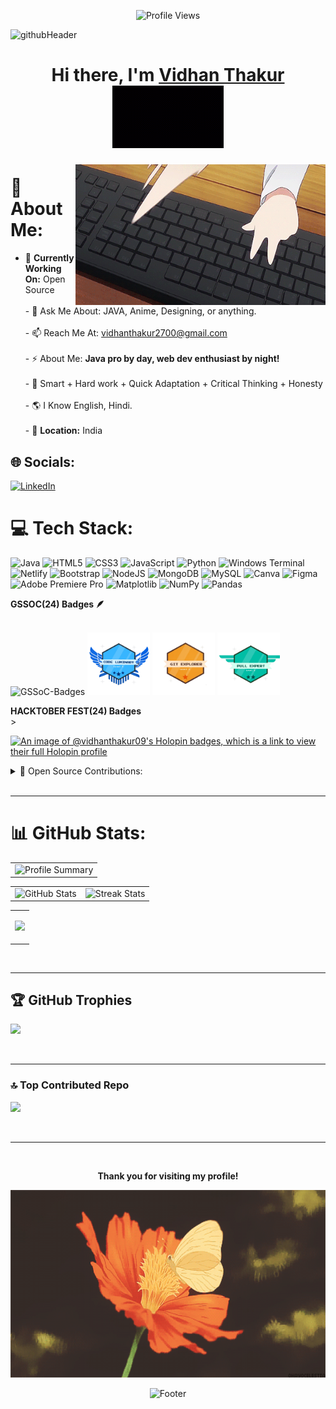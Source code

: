 <p align="center">
  <img src="https://komarev.com/ghpvc/?username=VidhanThakur09&label=Profile%20views&color=orange&style=plastic" alt="Profile Views" />
</p>

![githubHeader](https://github.com/user-attachments/assets/ed38d141-ea2f-4616-8998-7fc3f4915955)


<h1 align="center" > Hi there, I'm <a  href="https://www.linkedin.com/in/vidhan-thakur27/">Vidhan Thakur</a> <img height="100" alt="Chika Fujiwara" src="https://github.com/VidhanThakur09/VidhanThakur09/blob/111ebe9dc9d32ddbb6106a0f85a8226c91194af5/anime-dance-_online-video-cutter.com_.gif"/></h1>

<img align="right" src="https://github.com/VidhanThakur09/VidhanThakur09/blob/7a3cee7714303f1098bcf3301c0203188f01b3c0/08405745-3c0f-4733-915c-c05dd108b8fc.gif" alt="Profile Image" width="400"/>

# 💫 About Me:
- 🌱 **Currently Working On:** Open Source<br><br>- 💬 Ask Me About: JAVA, Anime, Designing, or anything. <br><br>- 📫 Reach Me At: vidhanthakur2700@gmail.com <br><br>- ⚡ About Me: **Java pro by day, web dev enthusiast by night!** <br><br>- 💎 Smart + Hard work + Quick Adaptation + Critical Thinking + Honesty <br><br>- 🌎 I Know English, Hindi. <br><br>- 📍 **Location:** India <br>


## 🌐 Socials:
[![LinkedIn](https://img.shields.io/badge/LinkedIn-%230077B5.svg?logo=linkedin&logoColor=white)](https://linkedin.com/in/https://www.linkedin.com/in/vidhan-thakur27) 

# 💻 Tech Stack:
![Java](https://img.shields.io/badge/java-%23ED8B00.svg?style=for-the-badge&logo=openjdk&logoColor=white) ![HTML5](https://img.shields.io/badge/html5-%23E34F26.svg?style=for-the-badge&logo=html5&logoColor=white) ![CSS3](https://img.shields.io/badge/css3-%231572B6.svg?style=for-the-badge&logo=css3&logoColor=white) ![JavaScript](https://img.shields.io/badge/javascript-%23323330.svg?style=for-the-badge&logo=javascript&logoColor=%23F7DF1E) ![Python](https://img.shields.io/badge/python-3670A0?style=for-the-badge&logo=python&logoColor=ffdd54) ![Windows Terminal](https://img.shields.io/badge/Windows%20Terminal-%234D4D4D.svg?style=for-the-badge&logo=windows-terminal&logoColor=white) ![Netlify](https://img.shields.io/badge/netlify-%23000000.svg?style=for-the-badge&logo=netlify&logoColor=#00C7B7) ![Bootstrap](https://img.shields.io/badge/bootstrap-%238511FA.svg?style=for-the-badge&logo=bootstrap&logoColor=white) ![NodeJS](https://img.shields.io/badge/node.js-6DA55F?style=for-the-badge&logo=node.js&logoColor=white) ![MongoDB](https://img.shields.io/badge/MongoDB-%234ea94b.svg?style=for-the-badge&logo=mongodb&logoColor=white) ![MySQL](https://img.shields.io/badge/mysql-4479A1.svg?style=for-the-badge&logo=mysql&logoColor=white) ![Canva](https://img.shields.io/badge/Canva-%2300C4CC.svg?style=for-the-badge&logo=Canva&logoColor=white) ![Figma](https://img.shields.io/badge/figma-%23F24E1E.svg?style=for-the-badge&logo=figma&logoColor=white) ![Adobe Premiere Pro](https://img.shields.io/badge/Adobe%20Premiere%20Pro-9999FF.svg?style=for-the-badge&logo=Adobe%20Premiere%20Pro&logoColor=white) ![Matplotlib](https://img.shields.io/badge/Matplotlib-%23ffffff.svg?style=for-the-badge&logo=Matplotlib&logoColor=black) ![NumPy](https://img.shields.io/badge/numpy-%23013243.svg?style=for-the-badge&logo=numpy&logoColor=white) ![Pandas](https://img.shields.io/badge/pandas-%23150458.svg?style=for-the-badge&logo=pandas&logoColor=white)



<!-- Proudly created with GPRM ( https://gprm.itsvg.in ) -->

 <summary><b>GSSOC(24) Badges 🪶</b></summary><br>
 
![GSSoC-Badges](https://gssoc-dymanic-badges.vercel.app/api/VidhanThakur09?year=2024Extd)
<img src="https://raw.githubusercontent.com/GSSoC24/Contributor/refs/heads/main/assets/Code%20Luminary.png" width="100px" height="100px" />
<img src="https://raw.githubusercontent.com/GSSoC24/Contributor/refs/heads/main/assets/Git%20Explorer.png" width="100px" height="100px" />
<img src="https://raw.githubusercontent.com/GSSoC24/Contributor/refs/heads/main/assets/Pull%20Expert.png" width="100px" height="100px" /></a>

<summary><b>HACKTOBER FEST(24) Badges</b></summary>><br>
  
[![An image of @vidhanthakur09's Holopin badges, which is a link to view their full Holopin profile](https://holopin.me/vidhanthakur09)](https://holopin.io/@vidhanthakur09)
  
<details><summary>🚀 Open Source Contributions:</summary>
  <br>
  <table width="100%" align="center">
    <tr>
    </tr>
    <tr>
      <td>GirlScript Summer of Code (GSSoC'2024Extd) </td>
      <td>
        <ul>
          <li>Role: <strong>Open Source Contributor</strong></li>
          <li>Contributed to multiple open-source projects.</li>
        </ul>
      </td>
    </tr>
    <tr>
      <td>HACKTOBER FEST 24</td>
      <td>
        <ul>
          <li>Role: <strong>Open Source Contributor</strong></li>
          <li>Contributed to multiple open-source projects.</li>
        </ul>
      </td>
    </tr>
  </table>
</details>


<br>

---

# 📊 GitHub Stats:
<table width="100%" align="center">
<tr>
<td>
  <img width="600em" src="http://github-profile-summary-cards.vercel.app/api/cards/profile-details?username=VidhanThakur09&theme=radical" alt="Profile Summary">
</td>
</tr>
</table>

<table width="100%" align="center">
<tr>
<td>
  <img width="400em" src="https://github-readme-stats.vercel.app/api?username=VidhanThakur09&show_icons=true&locale=en&theme=radical" alt="GitHub Stats"/>
</td>
<td>
  <img width="420em" src="https://github-readme-streak-stats.herokuapp.com/?user=VidhanThakur09&theme=radical" alt="Streak Stats"/>
</td>
</tr>
</table>

<table width="100%" align="center">
<tr>
<td align = "center"> 
  
  ![](https://github-readme-stats.vercel.app/api/top-langs/?username=VidhanThakur09&theme=dark&hide_border=false&include_all_commits=true&count_private=true&layout=compact)
  
</td>
</tr>
</table>



<br>

---

## 🏆 GitHub Trophies
![](https://github-profile-trophy.vercel.app/?username=VidhanThakur09&theme=holi&no-frame=false&no-bg=false&margin-w=4)

<br>

---

### 🔝 Top Contributed Repo
![](https://github-contributor-stats.vercel.app/api?username=VidhanThakur09&limit=5&theme=dark&combine_all_yearly_contributions=true)

<br>

---

<br>


<p align="center">
  <b>Thank you for visiting my profile!</b>
</p>

<p align="center" width="100%">
  <img src="https://github.com/VidhanThakur09/VidhanThakur09/blob/e739b5c9b094338f7d9a9b7082a84dcdff987bdb/24c14dcb-e1b0-417b-b790-64333e785833.gif" alt="goodbye" height = 300/>
</p>



<p align="center" width="100%">
  <img src="https://capsule-render.vercel.app/api?type=waving&color=gradient&height=60&section=footer" alt="Footer"/>
</p>

